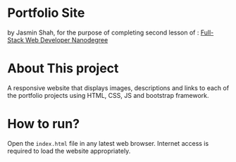 # Portfolio Site

by Jasmin Shah, for the purpose of completing second lesson of :
[Full-Stack Web Developer Nanodegree](https://www.udacity.com/course/nd004)

# About This project

A responsive website that displays images, descriptions and links to each of the portfolio projects using HTML, CSS, JS and bootstrap framework.

# How to run?

Open the `index.html` file in any latest web browser. Internet access is required to load the website appropriately.